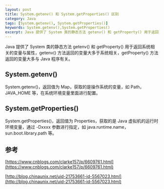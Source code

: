 ```yaml
---
layout: post
title: System.getenv() 和 System.getProperties() 区别
category: Java
tags: [System.getenv(), System.getProperties()]
keywords: System.getenv(),System.getProperties()
excerpt: Java 提供了 System 类的静态方法 getenv() 和 getProperty() 用于返回系统相关的变量与属性，getenv() 方法返回的变量大多于系统相关，getProperty() 方法返回的变量大多与 Java 程序有关。
---
```


Java 提供了 System 类的静态方法 getenv() 和 getProperty() 用于返回系统相关的变量与属性，getenv() 方法返回的变量大多于系统相关，getProperty() 方法返回的变量大多与 Java 程序有关。

## System.getenv()

System.getenv()，返回值为 Map，获取的是操作系统的变量，如 Path，JAVA_HOME 等，在系统环境变量里面进行配置。

## System.getProperties()

System.getProperties()，返回值为 Properties，获取的是 Java 虚拟机的运行时环境变量，通过 -Dxxxx 参数进行指定，如 java.runtime.name，sun.boot.library.path 等。

## 参考

[https://www.cnblogs.com/clarke157/p/6609761.html](https://www.cnblogs.com/clarke157/p/6609761.html)

[http://blog.chinaunix.net/uid-21753661-id-5567023.html](http://blog.chinaunix.net/uid-21753661-id-5567023.html)
